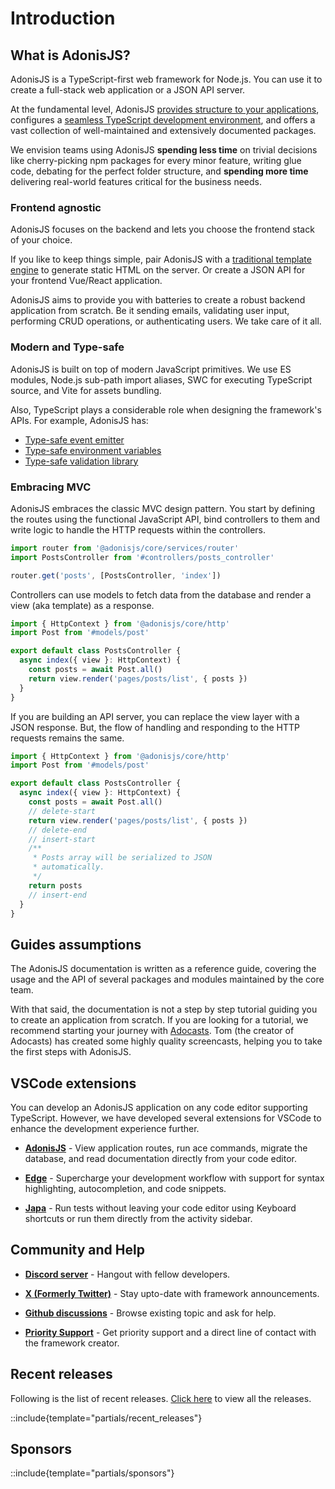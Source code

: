 # Introduction

## What is AdonisJS?

AdonisJS is a TypeScript-first web framework for Node.js. You can use it to create a full-stack web application or a JSON API server.

At the fundamental level, AdonisJS [provides structure to your applications](./folder_structure.md), configures a [seamless TypeScript development environment](../fundamentals/typescript_build_process.md), and offers a vast collection of well-maintained and extensively documented packages.

We envision teams using AdonisJS **spending less time** on trivial decisions like cherry-picking npm packages for every minor feature, writing glue code, debating for the perfect folder structure, and **spending more time** delivering real-world features critical for the business needs.

### Frontend agnostic 

AdonisJS focuses on the backend and lets you choose the frontend stack of your choice.

If you like to keep things simple, pair AdonisJS with a [traditional template engine](../http/views_and_templates.md) to generate static HTML on the server. Or create a JSON API for your frontend Vue/React application.

AdonisJS aims to provide you with batteries to create a robust backend application from scratch. Be it sending emails, validating user input, performing CRUD operations, or authenticating users. We take care of it all.

### Modern and Type-safe

AdonisJS is built on top of modern JavaScript primitives. We use ES modules, Node.js sub-path import aliases, SWC for executing TypeScript source, and Vite for assets bundling.


Also, TypeScript plays a considerable role when designing the framework's APIs. For example, AdonisJS has:

- [Type-safe event emitter](../digging_deeper/emitter.md#making-events-type-safe)
- [Type-safe environment variables](./env.md)
- [Type-safe validation library](../http/validation.md)

### Embracing MVC

AdonisJS embraces the classic MVC design pattern. You start by defining the routes using the functional JavaScript API, bind controllers to them and write logic to handle the HTTP requests within the controllers.

```ts
import router from '@adonisjs/core/services/router'
import PostsController from '#controllers/posts_controller'

router.get('posts', [PostsController, 'index'])
```

Controllers can use models to fetch data from the database and render a view (aka template) as a response.

```ts
import { HttpContext } from '@adonisjs/core/http'
import Post from '#models/post'

export default class PostsController {
  async index({ view }: HttpContext) {
    const posts = await Post.all()
    return view.render('pages/posts/list', { posts })
  }
}
```

If you are building an API server, you can replace the view layer with a JSON response. But, the flow of handling and responding to the HTTP requests remains the same.

```ts
import { HttpContext } from '@adonisjs/core/http'
import Post from '#models/post'

export default class PostsController {
  async index({ view }: HttpContext) {
    const posts = await Post.all()
    // delete-start
    return view.render('pages/posts/list', { posts })
    // delete-end
    // insert-start
    /**
     * Posts array will be serialized to JSON
     * automatically.
     */
    return posts
    // insert-end
  }
}
```

## Guides assumptions

The AdonisJS documentation is written as a reference guide, covering the usage and the API of several packages and modules maintained by the core team.

With that said, the documentation is not a step by step tutorial guiding you to create an application from scratch. If you are looking for a tutorial, we recommend starting your journey with [Adocasts](https://adocasts.com/). Tom (the creator of Adocasts) has created some highly quality screencasts, helping you to take the first steps with AdonisJS.

## VSCode extensions
You can develop an AdonisJS application on any code editor supporting TypeScript. However, we have developed several extensions for VSCode to enhance the development experience further.

- [**AdonisJS**](https://marketplace.visualstudio.com/items?itemName=jripouteau.adonis-vscode-extension) - View application routes, run ace commands, migrate the database, and read documentation directly from your code editor.

- [**Edge**](https://marketplace.visualstudio.com/items?itemName=AdonisJS.vscode-edge) - Supercharge your development workflow with support for syntax highlighting, autocompletion, and code snippets.

- [**Japa**](https://marketplace.visualstudio.com/items?itemName=jripouteau.japa-vscode) - Run tests without leaving your code editor using Keyboard shortcuts or run them directly from the activity sidebar.

## Community and Help

- [**Discord server**](https://discord.gg/vDcEjq6) - Hangout with fellow developers.

- [**X (Formerly Twitter)**](https://twitter.com/adonisframework) - Stay upto-date with framework announcements.

- [**Github discussions**](https://github.com/adonisjs/core/discussions) - Browse existing topic and ask for help.

- [**Priority Support**](https://adonisjs.com/support_program) - Get priority support and a direct line of contact with the framework creator.

## Recent releases
Following is the list of recent releases. [Click here](./releases.md) to view all the releases.

::include{template="partials/recent_releases"}

## Sponsors

::include{template="partials/sponsors"}
